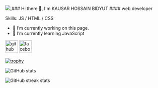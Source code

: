 
<a href="https://www.facebook.com/Kausarhossainbidyut">
<img src="https://media.licdn.com/dms/image/v2/D5616AQFOiiCm0D3XWw/profile-displaybackgroundimage-shrink_350_1400/B56ZiFfsh8H0Ag-/0/1754586346805?e=1757548800&v=beta&t=RBp0fVpnm9pbe7ztoCWlH2ExyR4ZGM0Rf5aVmJ8oWYI" />
</a>
### Hi there 👋, I'm KAUSAR HOSSAIN BIDYUT
#### web developer 

Skills:  JS / HTML / CSS

- 🔭 I’m currently working on this page. 
- 🌱 I’m currently learning JavaScript 


[<img src='https://cdn.jsdelivr.net/npm/simple-icons@3.0.1/icons/github.svg' alt='github' height='40'>](https://github.com/Kausarhossainbidyut)  [<img src='https://cdn.jsdelivr.net/npm/simple-icons@3.0.1/icons/facebook.svg' alt='facebook' height='40'>](https://www.facebook.com/Kausarhossainbidyut)  

[![trophy](https://github-profile-trophy.vercel.app/?username=Kausarhossainbidyut)](https://github.com/ryo-ma/github-profile-trophy)

![GitHub stats](https://github-readme-stats.vercel.app/api?username=Kausarhossainbidyut&show_icons=true)  

![GitHub streak stats](https://streak-stats.demolab.com/?user=Kausarhossainbidyut)  


